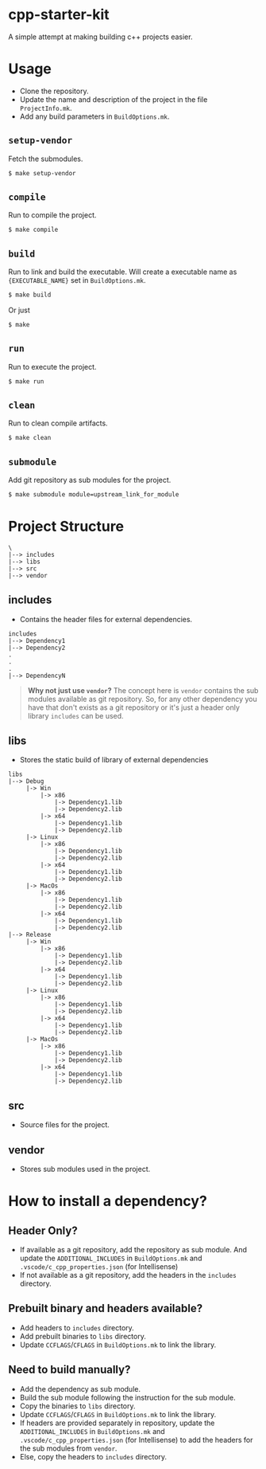 # cpp-starter-kit
A simple attempt at making building c++ projects easier.

# Usage
- Clone the repository.
- Update the name and description of the project in the file `ProjectInfo.mk`.
- Add any build parameters in `BuildOptions.mk`.

## `setup-vendor`
Fetch the submodules.
```bash
$ make setup-vendor
```

## `compile`
Run to compile the project.
```bash
$ make compile
```

## `build`
Run to link and build the executable. Will create a executable name as `{EXECUTABLE_NAME}` set in `BuildOptions.mk`.
```bash
$ make build
```
Or just
```bash
$ make
```

## `run`
Run to execute the project.
```bash
$ make run
```

## `clean`
Run to clean compile artifacts.
```bash
$ make clean
```

## `submodule`
Add git repository as sub modules for the project.
```bash
$ make submodule module=upstream_link_for_module
```

# Project Structure
```
\
|--> includes
|--> libs
|--> src
|--> vendor
```

## includes
- Contains the header files for external dependencies.
```
includes
|--> Dependency1 
|--> Dependency2
.
.
.
|--> DependencyN
```
> **Why not just use `vendor`?**
> The concept here is `vendor` contains the sub modules available as git repository. So, for any other dependency you have that don't exists as a git repository or it's just a header only library `includes` can be used.

## libs
- Stores the static build of library of external dependencies
```
libs
|--> Debug
     |-> Win
         |-> x86
             |-> Dependency1.lib
             |-> Dependency2.lib
         |-> x64
             |-> Dependency1.lib
             |-> Dependency2.lib
     |-> Linux
         |-> x86
             |-> Dependency1.lib
             |-> Dependency2.lib
         |-> x64
             |-> Dependency1.lib
             |-> Dependency2.lib
     |-> MacOs
         |-> x86
             |-> Dependency1.lib
             |-> Dependency2.lib
         |-> x64
             |-> Dependency1.lib
             |-> Dependency2.lib
|--> Release
     |-> Win
         |-> x86
             |-> Dependency1.lib
             |-> Dependency2.lib
         |-> x64
             |-> Dependency1.lib
             |-> Dependency2.lib
     |-> Linux
         |-> x86
             |-> Dependency1.lib
             |-> Dependency2.lib
         |-> x64
             |-> Dependency1.lib
             |-> Dependency2.lib
     |-> MacOs
         |-> x86
             |-> Dependency1.lib
             |-> Dependency2.lib
         |-> x64
             |-> Dependency1.lib
             |-> Dependency2.lib
```

## src
- Source files for the project.

## vendor
- Stores sub modules used in the project.

# How to install a dependency?
## Header Only?
- If available as a git repository, add the repository as sub module. And update the `ADDITIONAL_INCLUDES` in `BuildOptions.mk` and `.vscode/c_cpp_properties.json` (for Intellisense)
- If not available as a git repository, add the headers in the `includes` directory.

## Prebuilt binary and headers available?
- Add headers to `includes` directory.
- Add prebuilt binaries to `libs` directory.
- Update `CCFLAGS`/`CFLAGS` in `BuildOptions.mk` to link the library.

## Need to build manually?
- Add the dependency as sub module.
- Build the sub module following the instruction for the sub module.
- Copy the binaries to `libs` directory.
- Update `CCFLAGS`/`CFLAGS` in `BuildOptions.mk` to link the library.
- If headers are provided separately in repository, update the `ADDITIONAL_INCLUDES` in `BuildOptions.mk` and `.vscode/c_cpp_properties.json` (for Intellisense) to add the headers for the sub modules from `vendor`.
- Else, copy the headers to `includes` directory.
